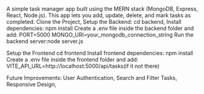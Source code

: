 A simple task manager app built using the MERN stack (MongoDB, Express, React, Node.js). This app lets you add, update, delete, and mark tasks as completed.
Clone the Project,
Setup the Backend:
cd backend,
Install dependencies:
npm install
Create a .env file inside the backend folder and add:
PORT=5000
MONGO_URI=your_mongodb_connection_string
Run the backend server:node server.js


 Setup the Frontend
 cd frontend
Install frontend dependencies:
npm install
Create a .env file inside the frontend folder and add:
VITE_API_URL=http://localhost:5000/api/tasks(if it not there)


Future Improvements:
   User Authentication,
  Search and Filter Tasks,
   Responsive Design,
